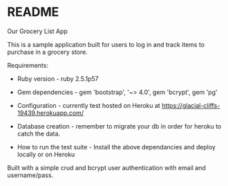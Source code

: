 # README

Our Grocery List App

This is a sample application built for users to log in and track items to purchase in a grocery store.

Requirements:

* Ruby version - ruby 2.5.1p57

* Gem dependencies - gem 'bootstrap', '~> 4.0',  gem 'bcrypt', gem 'pg'

* Configuration - currently test hosted on Heroku at
  https://glacial-cliffs-19439.herokuapp.com/

* Database creation - remember to migrate your db in order for heroku to catch the data.

* How to run the test suite - Install the above dependancies and deploy locally or on Heroku

Built with a simple crud and bcrypt user authentication with email and username/pass.
